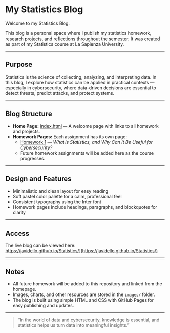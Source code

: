 # My Statistics Blog

Welcome to my Statistics Blog.

This blog is a personal space where I publish my statistics homework, research projects, and reflections throughout the semester. It was created as part of my Statistics course at La Sapienza University.

---

## Purpose

Statistics is the science of collecting, analyzing, and interpreting data. In this blog, I explore how statistics can be applied in practical contexts — especially in cybersecurity, where data-driven decisions are essential to detect threats, predict attacks, and protect systems.

---

## Blog Structure

- **Home Page:** [index.html](index.html) — A welcome page with links to all homework and projects.
- **Homework Pages:** Each assignment has its own page:
  - [Homework 1](homework1.html) — *What is Statistics, and Why Can It Be Useful for Cybersecurity?*
  - Future homework assignments will be added here as the course progresses.

---

## Design and Features

- Minimalistic and clean layout for easy reading  
- Soft pastel color palette for a calm, professional feel  
- Consistent typography using the Inter font  
- Homework pages include headings, paragraphs, and blockquotes for clarity  

---

## Access

The live blog can be viewed here:  
https://javidello.github.io/Statistics/](https://javidello.github.io/Statistics/)  


---

## Notes

- All future homework will be added to this repository and linked from the homepage.  
- Images, charts, and other resources are stored in the `images/` folder.  
- The blog is built using simple HTML and CSS with GitHub Pages for easy publishing and updates.

---

> “In the world of data and cybersecurity, knowledge is essential, and statistics helps us turn data into meaningful insights.”
